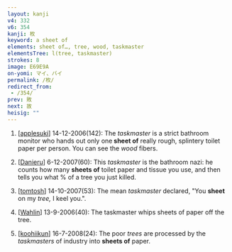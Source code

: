 ```yaml
---
layout: kanji
v4: 332
v6: 354
kanji: 枚
keyword: a sheet of
elements: sheet of…, tree, wood, taskmaster
elementsTree: l(tree, taskmaster)
strokes: 8
image: E69E9A
on-yomi: マイ、バイ
permalink: /枚/
redirect_from:
 - /354/
prev: 敗
next: 故
heisig: ""
---
```


1) [<a href="http://kanji.koohii.com/profile/applesuki">applesuki</a>] 14-12-2006(142): The <em>taskmaster</em> is a strict bathroom monitor who hands out only one<strong> sheet of</strong> really rough, splintery toilet paper per person. You can see the <em>wood</em> fibers.

2) [<a href="http://kanji.koohii.com/profile/Danieru">Danieru</a>] 6-12-2007(60): This <em>taskmaster</em> is the bathroom nazi: he counts how many <strong>sheets of</strong> toilet paper and tissue you use, and then tells you what % of a tree you just killed.

3) [<a href="http://kanji.koohii.com/profile/tomtosh">tomtosh</a>] 14-10-2007(53): The mean <em>taskmaster</em> declared, &quot;You <strong>sheet</strong> on my <em>tree,</em> I keel you.&quot;.

4) [<a href="http://kanji.koohii.com/profile/Wahlin">Wahlin</a>] 13-9-2006(40): The taskmaster whips sheets of paper off the tree.

5) [<a href="http://kanji.koohii.com/profile/koohiikun">koohiikun</a>] 16-7-2008(24): The poor <em>trees</em> are processed by the <em>taskmasters</em> of industry into <strong>sheets of</strong> paper.

